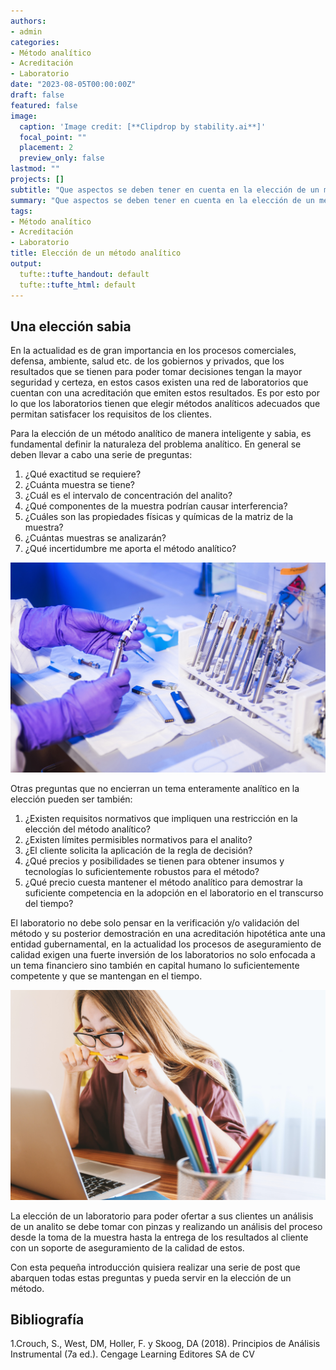 ```yaml
---
authors:
- admin
categories:
- Método analítico
- Acreditación
- Laboratorio
date: "2023-08-05T00:00:00Z"
draft: false
featured: false
image:
  caption: 'Image credit: [**Clipdrop by stability.ai**]'
  focal_point: ""
  placement: 2
  preview_only: false
lastmod: ""
projects: []
subtitle: "Que aspectos se deben tener en cuenta en la elección de un método analítico para la satisfacción de los clientes."
summary: "Que aspectos se deben tener en cuenta en la elección de un método analítico para la satisfacción de los clientes."
tags:
- Método analítico
- Acreditación
- Laboratorio
title: Elección de un método analítico
output:
  tufte::tufte_handout: default
  tufte::tufte_html: default
---
```



## Una elección sabia

En la actualidad es de gran importancia en los procesos comerciales, defensa, ambiente, salud etc. de los gobiernos y privados, que los resultados que se tienen para poder tomar decisiones tengan la mayor seguridad y certeza, en estos casos existen una red de laboratorios que cuentan con una acreditación que emiten estos resultados. Es por esto por lo que los laboratorios tienen que elegir métodos analíticos adecuados que permitan satisfacer los requisitos de los clientes.

Para la elección de un método analítico de manera inteligente y sabia, es fundamental definir la naturaleza del problema analítico. En general se deben llevar a cabo una serie de preguntas:

1.	¿Qué exactitud se requiere?
2.	¿Cuánta muestra se tiene?
3.	¿Cuál es el intervalo de concentración del analito?
4.	¿Qué componentes de la muestra podrían causar interferencia?
5.	¿Cuáles son las propiedades físicas y químicas de la matriz de la muestra?
6.	¿Cuántas muestras se analizarán?
7.	¿Qué incertidumbre me aporta el método analítico?

![png](./1p.jpg)

Otras preguntas que no encierran un tema enteramente analítico en la elección pueden ser también:

1.	¿Existen requisitos normativos que impliquen una restricción en la elección del método analítico?
2.	¿Existen límites permisibles normativos para el analito?
3.	¿El cliente solicita la aplicación de la regla de decisión?
4.	¿Qué precios y posibilidades se tienen para obtener insumos y tecnologías lo suficientemente robustos para el método?
5.	¿Qué precio cuesta mantener el método analítico para demostrar la suficiente competencia en la adopción en el laboratorio en el transcurso del tiempo?

El laboratorio no debe solo pensar en la verificación y/o validación del método y su posterior demostración en una acreditación hipotética ante una entidad gubernamental, en la actualidad los procesos de aseguramiento de calidad exigen una fuerte inversión de los laboratorios no solo enfocada a un tema financiero sino también en capital humano lo suficientemente competente y que se mantengan en el tiempo.

![png](./2p.jpg)

La elección de un laboratorio para poder ofertar a sus clientes un análisis de un analito se debe tomar con pinzas y realizando un análisis del proceso desde la toma de la muestra hasta la entrega de los resultados al cliente con un soporte de aseguramiento de la calidad de estos.

Con esta pequeña introducción quisiera realizar una serie de post que abarquen todas estas preguntas y pueda servir en la elección de un método.


## Bibliografía

1.Crouch, S., West, DM, Holler, F. y Skoog, DA (2018). Principios de Análisis Instrumental (7a ed.). Cengage Learning Editores SA de CV


